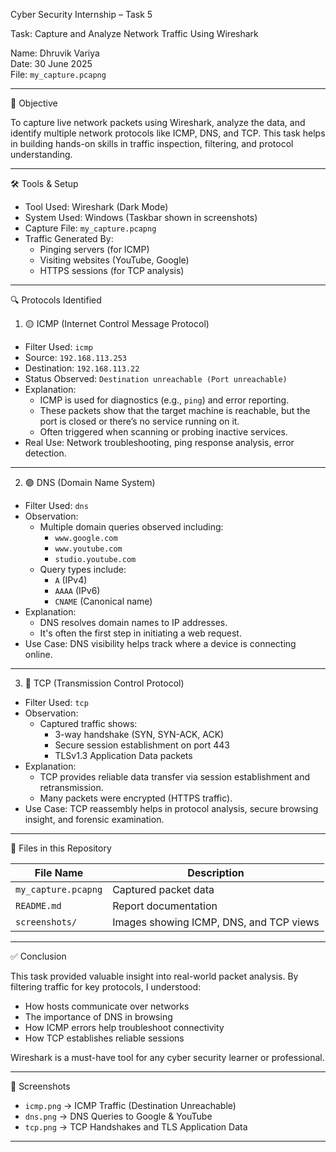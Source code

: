  Cyber Security Internship – Task 5

 Task: Capture and Analyze Network Traffic Using Wireshark

 Name: Dhruvik Variya  
 Date: 30 June 2025  
 File: `my_capture.pcapng`

---

 🎯 Objective

To capture live network packets using Wireshark, analyze the data, and identify multiple network protocols like ICMP, DNS, and TCP. This task helps in building hands-on skills in traffic inspection, filtering, and protocol understanding.

---

 🛠 Tools & Setup

- Tool Used: Wireshark (Dark Mode)
- System Used: Windows (Taskbar shown in screenshots)
- Capture File: `my_capture.pcapng`
- Traffic Generated By:
  - Pinging servers (for ICMP)
  - Visiting websites (YouTube, Google)
  - HTTPS sessions (for TCP analysis)

---

 🔍 Protocols Identified

 1. 🟡 ICMP (Internet Control Message Protocol)

- Filter Used: `icmp`
- Source: `192.168.113.253`  
- Destination: `192.168.113.22`
- Status Observed: `Destination unreachable (Port unreachable)`
- Explanation:
  - ICMP is used for diagnostics (e.g., `ping`) and error reporting.
  - These packets show that the target machine is reachable, but the port is closed or there’s no service running on it.
  - Often triggered when scanning or probing inactive services.
- Real Use: Network troubleshooting, ping response analysis, error detection.

---

 2. 🟢 DNS (Domain Name System)

- Filter Used: `dns`
- Observation:
  - Multiple domain queries observed including:
    - `www.google.com`
    - `www.youtube.com`
    - `studio.youtube.com`
  - Query types include:
    - `A` (IPv4)
    - `AAAA` (IPv6)
    - `CNAME` (Canonical name)
- Explanation:
  - DNS resolves domain names to IP addresses.
  - It's often the first step in initiating a web request.
- Use Case: DNS visibility helps track where a device is connecting online.

---

 3. 🔵 TCP (Transmission Control Protocol)

- Filter Used: `tcp`
- Observation:
  - Captured traffic shows:
    - 3-way handshake (SYN, SYN-ACK, ACK)
    - Secure session establishment on port 443
    - TLSv1.3 Application Data packets
- Explanation:
  - TCP provides reliable data transfer via session establishment and retransmission.
  - Many packets were encrypted (HTTPS traffic).
- Use Case: TCP reassembly helps in protocol analysis, secure browsing insight, and forensic examination.

---

 📁 Files in this Repository

| File Name            | Description                            |
|----------------------|----------------------------------------|
| `my_capture.pcapng`  | Captured packet data                   |
| `README.md`          | Report documentation                   |
| `screenshots/`       | Images showing ICMP, DNS, and TCP views|

---

 ✅ Conclusion

This task provided valuable insight into real-world packet analysis. By filtering traffic for key protocols, I understood:

- How hosts communicate over networks
- The importance of DNS in browsing
- How ICMP errors help troubleshoot connectivity
- How TCP establishes reliable sessions

Wireshark is a must-have tool for any cyber security learner or professional.

---

 📸 Screenshots

- `icmp.png` → ICMP Traffic (Destination Unreachable)
- `dns.png` → DNS Queries to Google & YouTube
- `tcp.png` → TCP Handshakes and TLS Application Data

---



